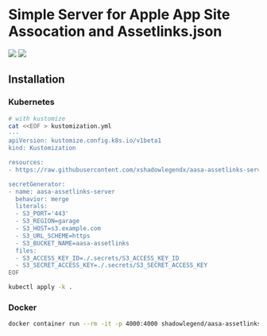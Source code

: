 # Simple Server for Apple App Site Assocation and Assetlinks.json

<img src="https://coveralls.io/repos/github/xshadowlegendx/aasa-assetlinks-server/badge.svg?branch=main"/> <img src="https://github.com/xshadowlegendx/aasa-assetlinks-server/actions/workflows/build.yml/badge.svg"/>

## Installation

### Kubernetes

```bash
# with kustomize
cat <<EOF > kustomization.yml
---
apiVersion: kustomize.config.k8s.io/v1beta1
kind: Kustomization

resources:
- https://raw.githubusercontent.com/xshadowlegendx/aasa-assetlinks-server/refs/heads/main/k8s/install.yml

secretGenerator:
- name: aasa-assetlinks-server
  behavior: merge
  literals:
  - S3_PORT='443'
  - S3_REGION=garage
  - S3_HOST=s3.example.com
  - S3_URL_SCHEME=https
  - S3_BUCKET_NAME=aasa-assetlinks
  files:
  - S3_ACCESS_KEY_ID=./.secrets/S3_ACCESS_KEY_ID
  - S3_SECRET_ACCESS_KEY=./.secrets/S3_SECRET_ACCESS_KEY
EOF

kubectl apply -k .
```

### Docker

```bash
docker container run --rm -it -p 4000:4000 shadowlegend/aasa-assetlinks-server:latest
```
